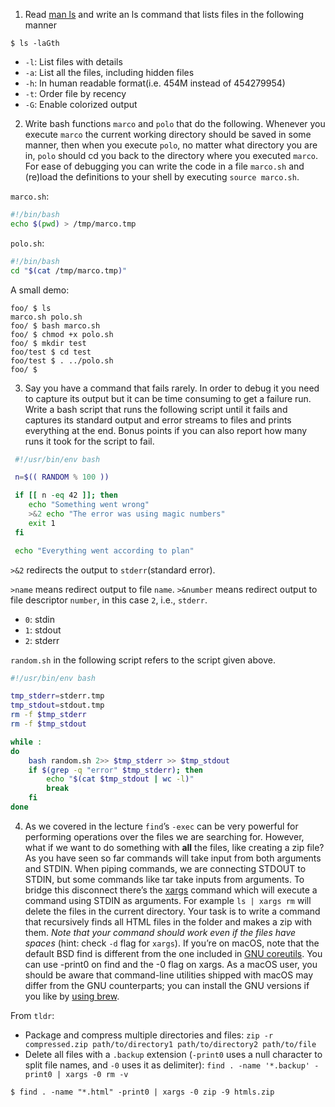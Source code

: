 1. Read [man ls](https://www.man7.org/linux/man-pages/man1/ls.1.html) and write an ls command that lists files in the following manner

```console
$ ls -laGth  
```

- `-l`: List files with details
- `-a`: List all the files, including hidden files
- `-h`: In human readable format(i.e. 454M instead of 454279954)
- `-t`: Order file by recency
- `-G`: Enable colorized output

2. Write bash functions `marco` and `polo` that do the following. Whenever you execute `marco` the current working directory should be saved in some manner, then when you execute `polo`, no matter what directory you are in, `polo` should cd you back to the directory where you executed `marco`. For ease of debugging you can write the code in a file `marco.sh` and (re)load the definitions to your shell by executing `source marco.sh`.

`marco.sh`:
```bash
#!/bin/bash
echo $(pwd) > /tmp/marco.tmp
```

`polo.sh`:
```bash
#!/bin/bash
cd "$(cat /tmp/marco.tmp)"
```

A small demo:
```console
foo/ $ ls
marco.sh polo.sh
foo/ $ bash marco.sh
foo/ $ chmod +x polo.sh
foo/ $ mkdir test
foo/test $ cd test
foo/test $ . ../polo.sh
foo/ $
```

3. Say you have a command that fails rarely. In order to debug it you need to capture its output but it can be time consuming to get a failure run. Write a bash script that runs the following script until it fails and captures its standard output and error streams to files and prints everything at the end. Bonus points if you can also report how many runs it took for the script to fail.

```bash
 #!/usr/bin/env bash

 n=$(( RANDOM % 100 ))

 if [[ n -eq 42 ]]; then
    echo "Something went wrong"
    >&2 echo "The error was using magic numbers"
    exit 1
 fi

 echo "Everything went according to plan"
 ```


`>&2` redirects the output to `stderr`(standard error). 

`>name` means redirect output to file `name`.
`>&number` means redirect output to file descriptor `number`, in this case `2`, i.e., `stderr`.

- `0`: stdin
- `1`: stdout
- `2`: stderr

`random.sh` in the following script refers to the script given above.
```bash
#!/usr/bin/env bash

tmp_stderr=stderr.tmp
tmp_stdout=stdout.tmp
rm -f $tmp_stderr
rm -f $tmp_stdout

while :
do
    bash random.sh 2>> $tmp_stderr >> $tmp_stdout
    if $(grep -q "error" $tmp_stderr); then
        echo "$(cat $tmp_stdout | wc -l)"
        break
    fi
done
```

4. As we covered in the lecture `find`’s `-exec` can be very powerful for performing operations over the files we are searching for. However, what if we want to do something with **all** the files, like creating a zip file? As you have seen so far commands will take input from both arguments and STDIN. When piping commands, we are connecting STDOUT to STDIN, but some commands like tar take inputs from arguments. To bridge this disconnect there’s the [xargs](https://www.man7.org/linux/man-pages/man1/xargs.1.html) command which will execute a command using STDIN as arguments. For example `ls | xargs rm` will delete the files in the current directory.
Your task is to write a command that recursively finds all HTML files in the folder and makes a zip with them. *Note that your command should work even if the files have spaces* (hint: check `-d` flag for `xargs`).
If you’re on macOS, note that the default BSD find is different from the one included in [GNU coreutils](https://en.wikipedia.org/wiki/List_of_GNU_Core_Utilities_commands). You can use -print0 on find and the -0 flag on xargs. As a macOS user, you should be aware that command-line utilities shipped with macOS may differ from the GNU counterparts; you can install the GNU versions if you like by [using brew](https://formulae.brew.sh/formula/coreutils).

From `tldr`:
- Package and compress multiple directories and files:
    `zip -r compressed.zip path/to/directory1 path/to/directory2 path/to/file`
- Delete all files with a `.backup` extension (`-print0` uses a null character to split file names, and `-0` uses it as delimiter):
    `find . -name '*.backup' -print0 | xargs -0 rm -v`

```console
$ find . -name "*.html" -print0 | xargs -0 zip -9 htmls.zip
```
